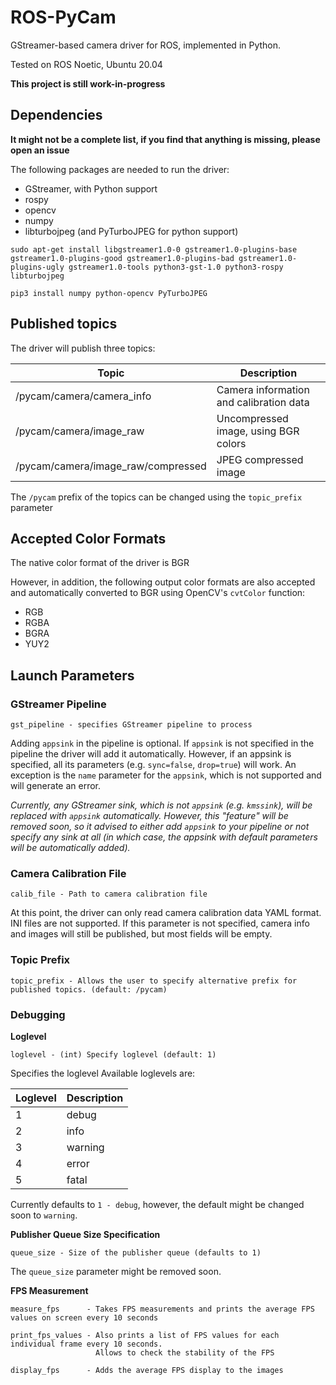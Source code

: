 # ROS-PyCam
GStreamer-based camera driver for ROS, implemented in Python.

Tested on ROS Noetic, Ubuntu 20.04

**This project is still work-in-progress**

## Dependencies

**It might not be a complete list, if you find that anything is missing, please open an issue**

The following packages are needed to run the driver:

* GStreamer, with Python support
* rospy
* opencv
* numpy
* libturbojpeg (and PyTurboJPEG for python support)

```
sudo apt-get install libgstreamer1.0-0 gstreamer1.0-plugins-base gstreamer1.0-plugins-good gstreamer1.0-plugins-bad gstreamer1.0-plugins-ugly gstreamer1.0-tools python3-gst-1.0 python3-rospy libturbojpeg
```

```
pip3 install numpy python-opencv PyTurboJPEG
```

## Published topics
The driver will publish three topics:

|              Topic                | Description                             |
|-----------------------------------|-----------------------------------------|
| /pycam/camera/camera_info          | Camera information and calibration data |
| /pycam/camera/image_raw            | Uncompressed image, using BGR colors    |
| /pycam/camera/image_raw/compressed | JPEG compressed image                   |

The `/pycam` prefix of the topics can be changed using the `topic_prefix` parameter

## Accepted Color Formats
The native color format of the driver is BGR

However, in addition, the following output color formats are also accepted and automatically converted to BGR using OpenCV's `cvtColor` function:

* RGB
* RGBA
* BGRA
* YUY2

## Launch Parameters

### GStreamer Pipeline

```
gst_pipeline - specifies GStreamer pipeline to process

```

Adding `appsink` in the pipeline is optional. If `appsink` is not specified in the pipeline the driver will add it automatically. However, if an appsink is specified, all its parameters (e.g. `sync=false`, `drop=true`) will work. An exception is the `name` parameter for the `appsink`, which is not supported and will generate an error.

*Currently, any GStreamer sink, which is not `appsink` (e.g. `kmssink`), will be replaced with `appsink` automatically. However, this "feature" will be removed soon, so it advised to either add `appsink` to your pipeline or not specify any sink at all (in which case, the appsink with default parameters will be automatically added).*

### Camera Calibration File

```
calib_file - Path to camera calibration file
```

At this point, the driver can only read camera calibration data YAML format. INI files are not supported.
If this parameter is not specified, camera info and images will still be published, but most fields will be empty.

### Topic Prefix

```
topic_prefix - Allows the user to specify alternative prefix for published topics. (default: /pycam)
```

### Debugging

**Loglevel**

```
loglevel - (int) Specify loglevel (default: 1)
```

Specifies the loglevel Available loglevels are:

| Loglevel | Description |
|----------|-------------|
| 1        |  debug      |
| 2        |  info       |
| 3        |  warning    |
| 4        |  error      |
| 5        |  fatal      |

Currently defaults to `1 - debug`, however, the default might be changed soon to `warning`.

**Publisher Queue Size Specification**

```
queue_size - Size of the publisher queue (defaults to 1)
```

The `queue_size` parameter might be removed soon.

**FPS Measurement**

```
measure_fps      - Takes FPS measurements and prints the average FPS values on screen every 10 seconds

print_fps_values - Also prints a list of FPS values for each individual frame every 10 seconds. 
                   Allows to check the stability of the FPS

display_fps      - Adds the average FPS display to the images
```
